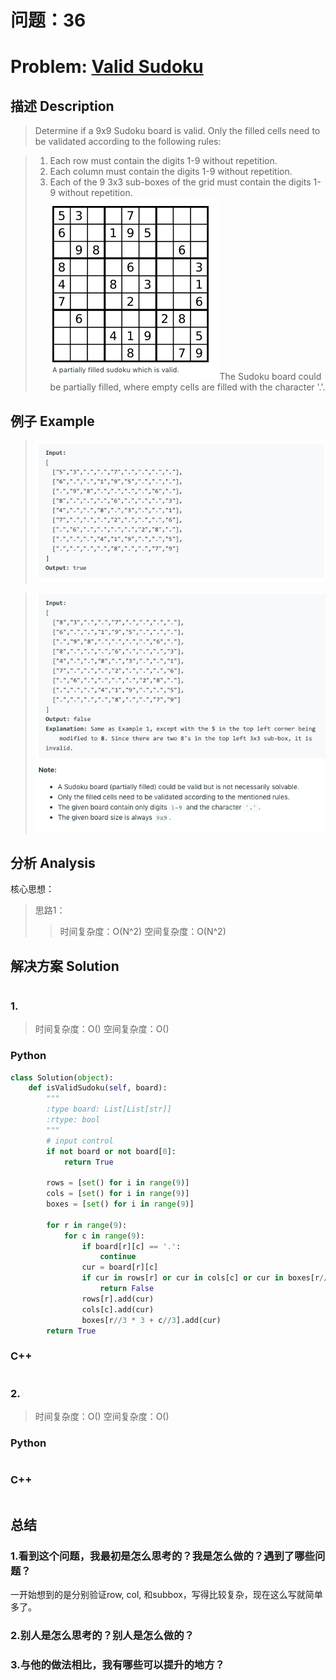 
# 问题：36
# Problem: [Valid Sudoku](https://leetcode.com/problems/valid-sudoku/)

## 描述 Description
> Determine if a 9x9 Sudoku board is valid. Only the filled cells need to be validated according to the following rules:

> 1. Each row must contain the digits 1-9 without repetition.
> 2. Each column must contain the digits 1-9 without repetition.
> 3. Each of the 9 3x3 sub-boxes of the grid must contain the digits 1-9 without repetition.  
> ![example1](../img/36_1.png)
> The Sudoku board could be partially filled, where empty cells are filled with the character '.'.


## 例子 Example
 
> ![example1](../img/36_2.png)

> ![example1](../img/36_3.png)
## 分析 Analysis

核心思想：
> 思路1：
>> 时间复杂度：O(N^2)
>> 空间复杂度：O(N^2)


## 解决方案 Solution
```

```
### 1.

> 时间复杂度：O()
> 空间复杂度：O()

### Python


```python
class Solution(object):
    def isValidSudoku(self, board):
        """
        :type board: List[List[str]]
        :rtype: bool
        """
        # input control
        if not board or not board[0]:
            return True
        
        rows = [set() for i in range(9)]
        cols = [set() for i in range(9)]
        boxes = [set() for i in range(9)]
        
        for r in range(9):
            for c in range(9):
                if board[r][c] == '.':
                    continue
                cur = board[r][c]
                if cur in rows[r] or cur in cols[c] or cur in boxes[r//3  * 3+ c//3 ]:
                    return False
                rows[r].add(cur)
                cols[c].add(cur)
                boxes[r//3 * 3 + c//3].add(cur)
        return True
```

### C++

```c++

```


### 2.

> 时间复杂度：O()
> 空间复杂度：O()

### Python


```python

```

### C++

```c++

```



## 总结

### 1.看到这个问题，我最初是怎么思考的？我是怎么做的？遇到了哪些问题？
一开始想到的是分别验证row, col, 和subbox，写得比较复杂，现在这么写就简单多了。


### 2.别人是怎么思考的？别人是怎么做的？


### 3.与他的做法相比，我有哪些可以提升的地方？



```python

```
